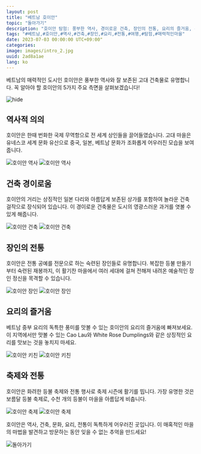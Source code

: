 ```yaml
---
layout: post
title: "베트남 호이안"
topic: "돌아가기"
description: "호이안 탐험: 풍부한 역사, 경이로운 건축, 장인의 전통, 요리의 즐거움, 축제 및 전통"
tags: "#베트남,#호이안,#역사,#건축,#장인,#요리,#전통,#여행,#탐험,#매력적인마을"
date: 2023-07-03 00:00:00 UTC+09:00"
categories: 
image: images/intro_2.jpg
uuid: 2ad8a1ae
lang: ko
---
```


베트남의 매력적인 도시인 호이안은 풍부한 역사와 잘 보존된 고대 건축물로 유명합니다. 꼭 알아야 할 호이안의 5가지 주요 측면을 살펴보겠습니다!

![hide](images/intro_2.jpg)


## 역사적 의의
호이안은 한때 번화한 국제 무역항으로 전 세계 상인들을 끌어들였습니다. 고대 마을은 유네스코 세계 문화 유산으로 중국, 일본, 베트남 문화가 조화롭게 어우러진 모습을 보여줍니다.

![호이안 역사](images/main1_4.jpg)
![호이안 역사](images/main1_5.jpg)


## 건축 경이로움
호이안의 거리는 상징적인 일본 다리와 아름답게 보존된 상가를 포함하여 놀라운 건축 걸작으로 장식되어 있습니다. 이 경이로운 건축물은 도시의 영광스러운 과거를 엿볼 수 있게 해줍니다.

![호이안 건축](images/main2_6.jpg)
![호이안 건축](images/main2_7.jpg)


## 장인의 전통
호이안은 전통 공예를 전문으로 하는 숙련된 장인들로 유명합니다. 복잡한 등불 만들기부터 숙련된 재봉까지, 이 활기찬 마을에서 여러 세대에 걸쳐 전해져 내려온 예술적인 장인 정신을 목격할 수 있습니다.

![호이안 장인](images/main3_6.jpg)
![호이안 장인](images/main3_7.png)


## 요리의 즐거움
베트남 중부 요리의 독특한 풍미를 맛볼 수 있는 호이안의 요리의 즐거움에 빠져보세요. 이 지역에서만 맛볼 수 있는 Cao Lau와 White Rose Dumplings와 같은 상징적인 요리를 맛보는 것을 놓치지 마세요.

![호이안 키친](images/main4_6.jpg)
![호이안 키친](images/main4_7.jpg)


## 축제와 전통
호이안은 화려한 등불 축제와 전통 행사로 축제 시즌에 활기를 띱니다. 가장 유명한 것은 보름달 등불 축제로, 수천 개의 등불이 마을을 아름답게 비춥니다.

![호이안 축제](images/main5_6.jpg)
![호이안 축제](images/main5_7.jpg)




호이안은 역사, 건축, 문화, 요리, 전통이 독특하게 어우러진 곳입니다. 이 매혹적인 마을의 ​​마법을 발견하고 방문하는 동안 잊을 수 없는 추억을 만드세요!

![돌아가기](images/intro_4.jpg)
